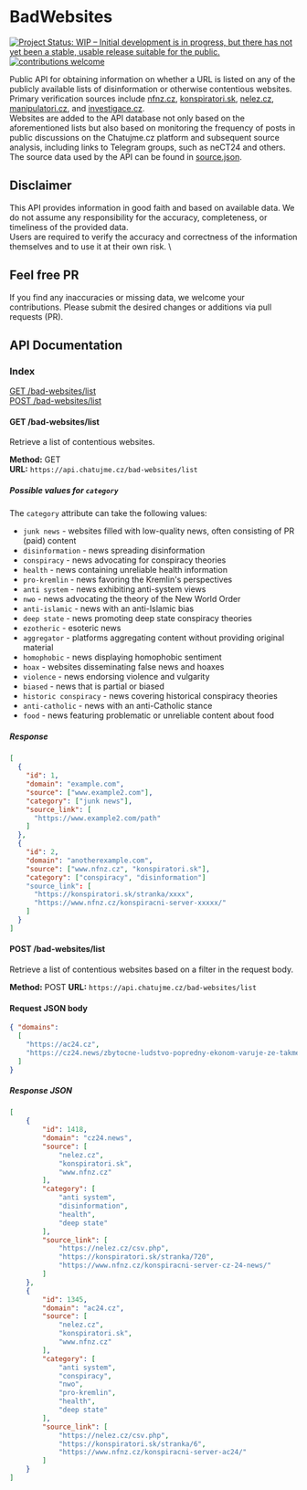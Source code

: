 # BadWebsites
[![Project Status: WIP – Initial development is in progress, but there has not yet been a stable, usable release suitable for the public.](https://www.repostatus.org/badges/latest/wip.svg)](https://www.repostatus.org/#wip)
[![contributions welcome](https://img.shields.io/badge/contributions-welcome-brightgreen.svg?style=flat)](https://github.com/dwyl/esta/issues)

Public API for obtaining information on whether a URL is listed on any of the publicly available lists of disinformation or otherwise contentious websites. Primary verification sources include [nfnz.cz](https://nfnz.cz), [konspiratori.sk](https://konspiratori.sk), [nelez.cz](https://nelez.cz), [manipulatori.cz](https://manipulatori.cz), and [investigace.cz](https://investigace.cz).\
Websites are added to the API database not only based on the aforementioned lists but also based on monitoring the frequency of posts in public discussions on the Chatujme.cz platform and subsequent source analysis, including links to Telegram groups, such as neCT24 and others.
The source data used by the API can be found in [source.json](data/source.json).

## Disclaimer
This API provides information in good faith and based on available data. We do not assume any responsibility for the accuracy, completeness, or timeliness of the provided data. \
Users are required to verify the accuracy and correctness of the information themselves and to use it at their own risk. \

## Feel free PR
If you find any inaccuracies or missing data, we welcome your contributions. Please submit the desired changes or additions via pull requests (PR).

## API Documentation

### Index
[GET /bad-websites/list](#get-bad-websiteslist)\
[POST /bad-websites/list](#post-bad-websiteslist)


#### GET /bad-websites/list

Retrieve a list of contentious websites.

**Method:** GET  
**URL:** `https://api.chatujme.cz/bad-websites/list`

##### Possible values for `category`

The `category` attribute can take the following values:

- `junk news` - websites filled with low-quality news, often consisting of PR (paid) content
- `disinformation` - news spreading disinformation
- `conspiracy` - news advocating for conspiracy theories
- `health` - news containing unreliable health information
- `pro-kremlin` - news favoring the Kremlin's perspectives
- `anti system` - news exhibiting anti-system views
- `nwo` - news advocating the theory of the New World Order
- `anti-islamic` - news with an anti-Islamic bias
- `deep state` - news promoting deep state conspiracy theories
- `ezotheric` - esoteric news
- `aggregator` - platforms aggregating content without providing original material
- `homophobic` - news displaying homophobic sentiment
- `hoax` - websites disseminating false news and hoaxes
- `violence` - news endorsing violence and vulgarity
- `biased` - news that is partial or biased
- `historic conspiracy` - news covering historical conspiracy theories
- `anti-catholic` - news with an anti-Catholic stance
- `food` - news featuring problematic or unreliable content about food

##### Response

```json
[
  {
    "id": 1,
    "domain": "example.com",
    "source": ["www.example2.com"],
    "category": ["junk news"],
    "source_link": [
      "https://www.example2.com/path"
    ]
  },
  {
    "id": 2,
    "domain": "anotherexample.com",
    "source": ["www.nfnz.cz", "konspiratori.sk"],
    "category": ["conspiracy", "disinformation"]
    "source_link": [
      "https://konspiratori.sk/stranka/xxxx",
      "https://www.nfnz.cz/konspiracni-server-xxxxx/"
    ]
  }
]
```

#### POST /bad-websites/list
Retrieve a list of contentious websites based on a filter in the request body.

**Method:** POST
**URL:** `https://api.chatujme.cz/bad-websites/list`

#### Request JSON body

```json
{ "domains":
  [
    "https://ac24.cz",
    "https://cz24.news/zbytocne-ludstvo-popredny-ekonom-varuje-ze-takmer-vsetky-ludske-profesie-nahradi-umela-inteligencia/"
  ]
}
```

##### Response JSON
```json
[
    {
        "id": 1418,
        "domain": "cz24.news",
        "source": [
            "nelez.cz",
            "konspiratori.sk",
            "www.nfnz.cz"
        ],
        "category": [
            "anti system",
            "disinformation",
            "health",
            "deep state"
        ],
        "source_link": [
            "https://nelez.cz/csv.php",
            "https://konspiratori.sk/stranka/720",
            "https://www.nfnz.cz/konspiracni-server-cz-24-news/"
        ]
    },
    {
        "id": 1345,
        "domain": "ac24.cz",
        "source": [
            "nelez.cz",
            "konspiratori.sk",
            "www.nfnz.cz"
        ],
        "category": [
            "anti system",
            "conspiracy",
            "nwo",
            "pro-kremlin",
            "health",
            "deep state"
        ],
        "source_link": [
            "https://nelez.cz/csv.php",
            "https://konspiratori.sk/stranka/6",
            "https://www.nfnz.cz/konspiracni-server-ac24/"
        ]
    }
]
```



